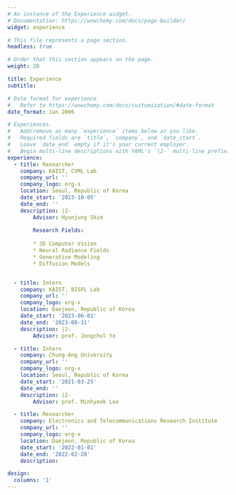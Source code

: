```yaml
---
# An instance of the Experience widget.
# Documentation: https://wowchemy.com/docs/page-builder/
widget: experience

# This file represents a page section.
headless: true

# Order that this section appears on the page.
weight: 20

title: Experience
subtitle:

# Date format for experience
#   Refer to https://wowchemy.com/docs/customization/#date-format
date_format: Jan 2006

# Experiences.
#   Add/remove as many `experience` items below as you like.
#   Required fields are `title`, `company`, and `date_start`.
#   Leave `date_end` empty if it's your current employer.
#   Begin multi-line descriptions with YAML's `|2-` multi-line prefix.
experience:
  - title: Researcher
    company: KAIST, CVML Lab
    company_url: ''
    company_logo: org-x
    location: Seoul, Republic of Korea
    date_start: '2023-10-05'
    date_end: ''
    description: |2-
        Advisor: Hyunjung Shim
    
        Research Fields:
        
        * 3D Computer Vision
        * Neural Radiance Fields
        * Generative Modeling
        * Diffusion Models


  - title: Intern
    company: KAIST, BISPL Lab
    company_url: ''
    company_logo: org-x
    location: Daejeon, Republic of Korea
    date_start: '2023-06-01'
    date_end: '2023-08-31'
    description: |2-
        Advisor: prof. Jongchul Ye

  - title: Intern
    company: Chung-Ang University
    company_url: ''
    company_logo: org-x
    location: Seoul, Republic of Korea
    date_start: '2021-03-25'
    date_end: ''
    description: |2-
        Advisor: prof. Minhyeok Lee

  - title: Researcher
    company: Electronics and Telecommunications Research Institute
    company_url: ''
    company_logo: org-x
    location: Daejeon, Republic of Korea
    date_start: '2022-01-01'
    date_end: '2022-02-28'
    description: 

design:
  columns: '1'
---
```

